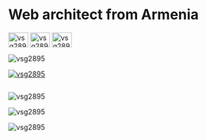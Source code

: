 <h1>Web architect from Armenia</h1>

<p align="left">
<a href="https://linkedin.com/in/vsg2895" target="blank"><img align="center" src="https://raw.githubusercontent.com/rahuldkjain/github-profile-readme-generator/master/src/images/icons/Social/linked-in-alt.svg" alt="vsg2895" height="30" width="40" /></a>
<a href="https://fb.com/vsg2895" target="blank"><img align="center" src="https://raw.githubusercontent.com/rahuldkjain/github-profile-readme-generator/master/src/images/icons/Social/facebook.svg" alt="vsg2895" height="30" width="40" /></a>
<a href="https://instagram.com/vsg2895" target="blank"><img align="center" src="https://raw.githubusercontent.com/rahuldkjain/github-profile-readme-generator/master/src/images/icons/Social/instagram.svg" alt="vsg2895" height="30" width="40" /></a>
</p>
<p align="left"> <img src="https://komarev.com/ghpvc/?username=vsg2895&label=Profile%20views&color=0e75b6&style=flat" alt="vsg2895" /> </p>

<p align="left"> <a href="https://github.com/ryo-ma/github-profile-trophy"><img src="https://github-profile-trophy.vercel.app/?username=vsg2895" alt="vsg2895" /></a> </p>

<p align="left"> <a href="https://twitter.com/" target="blank"><img src="https://img.shields.io/twitter/follow/?logo=twitter&style=for-the-badge" alt="" /></a> </p>

<p><img align="center" src="https://github-readme-streak-stats.herokuapp.com/?user=vsg2895&" alt="vsg2895" /></p>

<p><img align="center" src="https://github-readme-stats.vercel.app/api?username=vsg2895&show_icons=true&locale=en" alt="vsg2895" /></p>

<p><img align="center" src="https://github-readme-stats.vercel.app/api/top-langs?username=vsg2895&show_icons=true&locale=en&layout=compact" alt="vsg2895" /></p>

